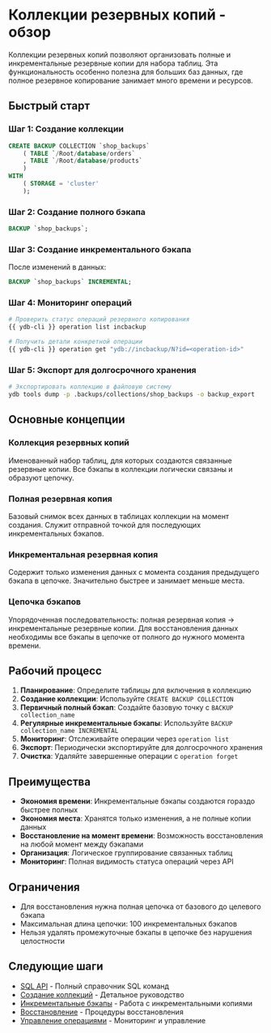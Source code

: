 # Коллекции резервных копий - обзор

Коллекции резервных копий позволяют организовать полные и инкрементальные резервные копии для набора таблиц. Эта функциональность особенно полезна для больших баз данных, где полное резервное копирование занимает много времени и ресурсов.

## Быстрый старт

### Шаг 1: Создание коллекции

```sql
CREATE BACKUP COLLECTION `shop_backups`
    ( TABLE `/Root/database/orders`
    , TABLE `/Root/database/products`
    )
WITH
    ( STORAGE = 'cluster'
    );
```

### Шаг 2: Создание полного бэкапа

```sql
BACKUP `shop_backups`;
```

### Шаг 3: Создание инкрементального бэкапа

После изменений в данных:

```sql
BACKUP `shop_backups` INCREMENTAL;
```

### Шаг 4: Мониторинг операций

```bash
# Проверить статус операций резервного копирования
{{ ydb-cli }} operation list incbackup

# Получить детали конкретной операции
{{ ydb-cli }} operation get "ydb://incbackup/N?id=<operation-id>"
```

### Шаг 5: Экспорт для долгосрочного хранения

```bash
# Экспортировать коллекцию в файловую систему
ydb tools dump -p .backups/collections/shop_backups -o backup_export
```

## Основные концепции

### Коллекция резервных копий
Именованный набор таблиц, для которых создаются связанные резервные копии. Все бэкапы в коллекции логически связаны и образуют цепочку.

### Полная резервная копия
Базовый снимок всех данных в таблицах коллекции на момент создания. Служит отправной точкой для последующих инкрементальных бэкапов.

### Инкрементальная резервная копия
Содержит только изменения данных с момента создания предыдущего бэкапа в цепочке. Значительно быстрее и занимает меньше места.

### Цепочка бэкапов
Упорядоченная последовательность: полная резервная копия → инкрементальные резервные копии. Для восстановления данных необходимы все бэкапы в цепочке от полного до нужного момента времени.

## Рабочий процесс

1. **Планирование**: Определите таблицы для включения в коллекцию
2. **Создание коллекции**: Используйте `CREATE BACKUP COLLECTION`
3. **Первичный полный бэкап**: Создайте базовую точку с `BACKUP collection_name`
4. **Регулярные инкрементальные бэкапы**: Используйте `BACKUP collection_name INCREMENTAL`
5. **Мониторинг**: Отслеживайте операции через `operation list`
6. **Экспорт**: Периодически экспортируйте для долгосрочного хранения
7. **Очистка**: Удаляйте завершенные операции с `operation forget`

## Преимущества

- **Экономия времени**: Инкрементальные бэкапы создаются гораздо быстрее полных
- **Экономия места**: Хранятся только изменения, а не полные копии данных
- **Восстановление на момент времени**: Возможность восстановления на любой момент между бэкапами
- **Организация**: Логическое группирование связанных таблиц
- **Мониторинг**: Полная видимость статуса операций через API

## Ограничения

- Для восстановления нужна полная цепочка от базового до целевого бэкапа
- Максимальная длина цепочки: 100 инкрементальных бэкапов
- Нельзя удалять промежуточные бэкапы в цепочке без нарушения целостности

## Следующие шаги

- [SQL API](sql-api.md) - Полный справочник SQL команд
- [Создание коллекций](create-collection.md) - Детальное руководство
- [Инкрементальные бэкапы](incremental-backups.md) - Работа с инкрементальными копиями
- [Восстановление](restore-from-collection.md) - Процедуры восстановления
- [Управление операциями](manage-collections.md) - Мониторинг и управление
